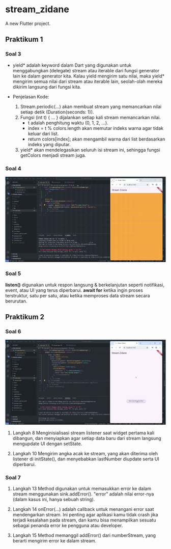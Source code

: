 # stream_zidane

A new Flutter project.

## Praktikum 1
### Soal 3
* yield* adalah keyword dalam Dart yang digunakan untuk menggabungkan (delegate) stream atau iterable dari fungsi generator lain ke dalam generator kita.
Kalau yield mengirim satu nilai, maka yield* mengirim semua nilai dari stream atau iterable lain, seolah-olah mereka dikirim langsung dari fungsi kita.

* Penjelasan Kode:
    1. Stream.periodic(...) akan membuat stream yang memancarkan nilai setiap detik (Duration(seconds: 1)).
    2. Fungsi (int t) { ... } dijalankan setiap kali stream memancarkan nilai. 
        - t adalah penghitung waktu (0, 1, 2, ...).
        - index = t % colors.length akan memutar indeks warna agar tidak keluar dari list.
        - return colors[index]; akan mengambil warna dari list berdasarkan indeks yang diputar.
    3. yield* akan mendelegasikan seluruh isi stream ini, sehingga fungsi getColors menjadi stream juga.

### Soal 4
![Capture soal 4](assets/stream1.gif)

### Soal 5
**listen()** digunakan untuk respon langsung & berkelanjutan seperti notifikasi, event, atau UI yang terus diperbarui.
**await for** ketika ingin proses terstruktur, satu per satu, atau ketika memproses data stream secara berurutan.

## Praktikum 2
### Soal 6
![Capture soal 6](assets/stream2.gif)

1. Langkah 8
Menginisialisasi stream listener saat widget pertama kali dibangun, dan menyiapkan agar setiap data baru dari stream langsung mengupdate UI dengan setState.

2. Langkah 10
Mengirim angka acak ke stream, yang akan diterima oleh listener di initState(), dan menyebabkan lastNumber diupdate serta UI diperbarui.

### Soal 7

1. Langkah 13
Method digunakan untuk memasukkan error ke dalam stream menggunakan sink.addError(). "error" adalah nilai error-nya (dalam kasus ini, hanya sebuah string).

2. Langkah 14
onError(...) adalah callback untuk menangani error saat mendengarkan stream. Ini penting agar aplikasi kamu tidak crash jika terjadi kesalahan pada stream, dan kamu bisa menampilkan sesuatu sebagai penanda error ke pengguna atau developer.

3. Langkah 15
Method memanggil addError() dari numberStream, yang berarti mengirim error ke dalam stream.